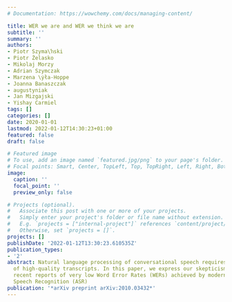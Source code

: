 ```yaml
---
# Documentation: https://wowchemy.com/docs/managing-content/

title: WER we are and WER we think we are
subtitle: ''
summary: ''
authors:
- Piotr Szyma\ŉski
- Piotr Żelasko
- Mikolaj Morzy
- Adrian Szymczak
- Marzena \̇yła-Hoppe
- Joanna Banaszczak
- augustyniak
- Jan Mizgajski
- Yishay Carmiel
tags: []
categories: []
date: 2020-01-01
lastmod: 2022-01-12T14:30:23+01:00
featured: false
draft: false

# Featured image
# To use, add an image named `featured.jpg/png` to your page's folder.
# Focal points: Smart, Center, TopLeft, Top, TopRight, Left, Right, BottomLeft, Bottom, BottomRight.
image:
  caption: ''
  focal_point: ''
  preview_only: false

# Projects (optional).
#   Associate this post with one or more of your projects.
#   Simply enter your project's folder or file name without extension.
#   E.g. `projects = ["internal-project"]` references `content/project/deep-learning/index.md`.
#   Otherwise, set `projects = []`.
projects: []
publishDate: '2022-01-12T13:30:23.610535Z'
publication_types:
- '2'
abstract: Natural language processing of conversational speech requires the availability
  of high-quality transcripts. In this paper, we express our skepticism towards the
  recent reports of very low Word Error Rates (WERs) achieved by modern Automatic
  Speech Recognition (ASR)
publication: '*arXiv preprint arXiv:2010.03432*'
---
```

